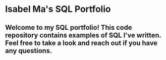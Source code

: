 # Isabel Ma's SQL Portfolio

## Welcome to my SQL portfolio! This code repository contains examples of SQL I've written. Feel free to take a look and reach out if you have any questions.
